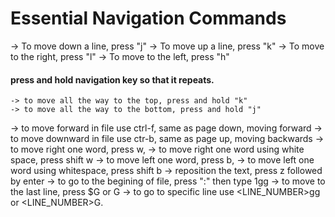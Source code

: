 # Essential Navigation Commands
  -> To move down a line, press "j"
  -> To move up a line, press "k"
  -> To move to the right, press "l"
  -> To move to the left, press "h"

  #### press and hold navigation key so that it repeats.

    -> to move all the way to the top, press and hold "k"
    -> to move all the way to the bottom, press and hold "j"
    
  -> to move forward in file use ctrl-f, same as page down, moving forward
  -> to move downward in file use ctr-b, same as page up, moving backwards
  -> to move right one word, press w, 
  -> to move right one word using white space, press shift w
  -> to move left one word, press b, 
  -> to move left one word using whitespace, press shift b
  -> reposition the text, press z followed by enter
  -> to go to the begining of file, press ":" then type 1gg
  -> to move to the last line, press $G or G
  -> to go to specific line use <LINE_NUMBER>gg or <LINE_NUMBER>G.

